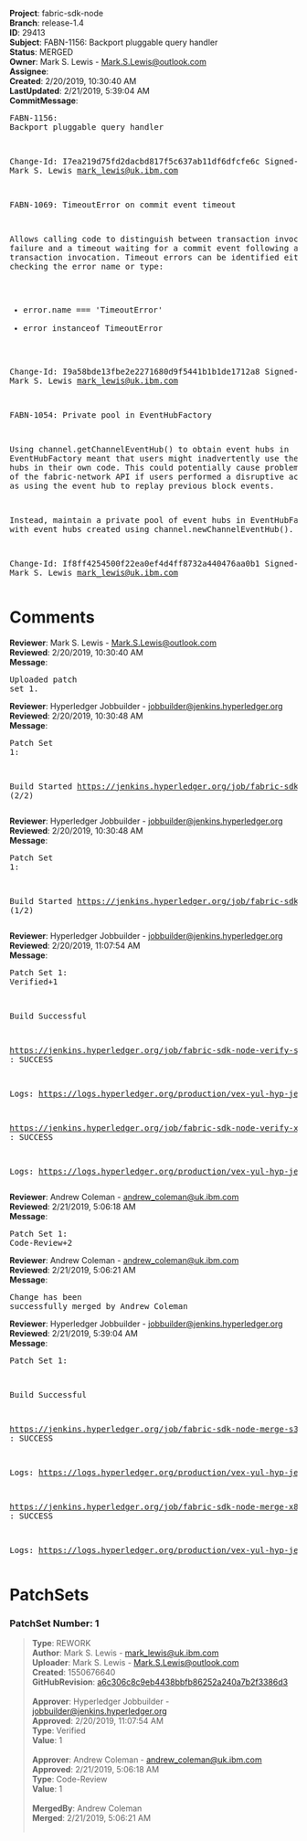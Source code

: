 <strong>Project</strong>: fabric-sdk-node<br><strong>Branch</strong>: release-1.4<br><strong>ID</strong>: 29413<br><strong>Subject</strong>: FABN-1156: Backport pluggable query handler<br><strong>Status</strong>: MERGED<br><strong>Owner</strong>: Mark S. Lewis - Mark.S.Lewis@outlook.com<br><strong>Assignee</strong>:<br><strong>Created</strong>: 2/20/2019, 10:30:40 AM<br><strong>LastUpdated</strong>: 2/21/2019, 5:39:04 AM<br><strong>CommitMessage</strong>:<br><pre>FABN-1156: Backport pluggable query handler

Change-Id: I7ea219d75fd2dacbd817f5c637ab11df6dfcfe6c
Signed-off-by: Mark S. Lewis <mark_lewis@uk.ibm.com>

FABN-1069: TimeoutError on commit event timeout

Allows calling code to distinguish between transaction invocation
failure and a timeout waiting for a commit event following a
successful transaction invocation. Timeout errors can be identified
either by checking the error name or type:

- error.name === 'TimeoutError'
- error instanceof TimeoutError

Change-Id: I9a58bde13fbe2e2271680d9f5441b1b1de1712a8
Signed-off-by: Mark S. Lewis <mark_lewis@uk.ibm.com>

FABN-1054: Private pool in EventHubFactory

Using channel.getChannelEventHub() to obtain event hubs in
EventHubFactory meant that users might inadvertently use the same
event hubs in their own code. This could potentially cause problems
with use of the fabric-network API if users performed a disruptive
action, such as using the event hub to replay previous block events.

Instead, maintain a private pool of event hubs in EventHubFactory,
with event hubs created using channel.newChannelEventHub().

Change-Id: If8ff4254500f22ea0ef4d4ff8732a440476aa0b1
Signed-off-by: Mark S. Lewis <mark_lewis@uk.ibm.com>
</pre><h1>Comments</h1><strong>Reviewer</strong>: Mark S. Lewis - Mark.S.Lewis@outlook.com<br><strong>Reviewed</strong>: 2/20/2019, 10:30:40 AM<br><strong>Message</strong>: <pre>Uploaded patch set 1.</pre><strong>Reviewer</strong>: Hyperledger Jobbuilder - jobbuilder@jenkins.hyperledger.org<br><strong>Reviewed</strong>: 2/20/2019, 10:30:48 AM<br><strong>Message</strong>: <pre>Patch Set 1:

Build Started https://jenkins.hyperledger.org/job/fabric-sdk-node-verify-x86_64/2061/ (2/2)</pre><strong>Reviewer</strong>: Hyperledger Jobbuilder - jobbuilder@jenkins.hyperledger.org<br><strong>Reviewed</strong>: 2/20/2019, 10:30:48 AM<br><strong>Message</strong>: <pre>Patch Set 1:

Build Started https://jenkins.hyperledger.org/job/fabric-sdk-node-verify-s390x/670/ (1/2)</pre><strong>Reviewer</strong>: Hyperledger Jobbuilder - jobbuilder@jenkins.hyperledger.org<br><strong>Reviewed</strong>: 2/20/2019, 11:07:54 AM<br><strong>Message</strong>: <pre>Patch Set 1: Verified+1

Build Successful 

https://jenkins.hyperledger.org/job/fabric-sdk-node-verify-s390x/670/ : SUCCESS

Logs: https://logs.hyperledger.org/production/vex-yul-hyp-jenkins-3/fabric-sdk-node-verify-s390x/670

https://jenkins.hyperledger.org/job/fabric-sdk-node-verify-x86_64/2061/ : SUCCESS

Logs: https://logs.hyperledger.org/production/vex-yul-hyp-jenkins-3/fabric-sdk-node-verify-x86_64/2061</pre><strong>Reviewer</strong>: Andrew Coleman - andrew_coleman@uk.ibm.com<br><strong>Reviewed</strong>: 2/21/2019, 5:06:18 AM<br><strong>Message</strong>: <pre>Patch Set 1: Code-Review+2</pre><strong>Reviewer</strong>: Andrew Coleman - andrew_coleman@uk.ibm.com<br><strong>Reviewed</strong>: 2/21/2019, 5:06:21 AM<br><strong>Message</strong>: <pre>Change has been successfully merged by Andrew Coleman</pre><strong>Reviewer</strong>: Hyperledger Jobbuilder - jobbuilder@jenkins.hyperledger.org<br><strong>Reviewed</strong>: 2/21/2019, 5:39:04 AM<br><strong>Message</strong>: <pre>Patch Set 1:

Build Successful 

https://jenkins.hyperledger.org/job/fabric-sdk-node-merge-s390x/237/ : SUCCESS

Logs: https://logs.hyperledger.org/production/vex-yul-hyp-jenkins-3/fabric-sdk-node-merge-s390x/237

https://jenkins.hyperledger.org/job/fabric-sdk-node-merge-x86_64/251/ : SUCCESS

Logs: https://logs.hyperledger.org/production/vex-yul-hyp-jenkins-3/fabric-sdk-node-merge-x86_64/251</pre><h1>PatchSets</h1><h3>PatchSet Number: 1</h3><blockquote><strong>Type</strong>: REWORK<br><strong>Author</strong>: Mark S. Lewis - mark_lewis@uk.ibm.com<br><strong>Uploader</strong>: Mark S. Lewis - Mark.S.Lewis@outlook.com<br><strong>Created</strong>: 1550676640<br><strong>GitHubRevision</strong>: [a6c306c8c9eb4438bbfb86252a240a7b2f3386d3](https://github.com/hyperledger/fabric-sdk-node/commit/a6c306c8c9eb4438bbfb86252a240a7b2f3386d3)<br><br><strong>Approver</strong>: Hyperledger Jobbuilder - jobbuilder@jenkins.hyperledger.org<br><strong>Approved</strong>: 2/20/2019, 11:07:54 AM<br><strong>Type</strong>: Verified<br><strong>Value</strong>: 1<br><br><strong>Approver</strong>: Andrew Coleman - andrew_coleman@uk.ibm.com<br><strong>Approved</strong>: 2/21/2019, 5:06:18 AM<br><strong>Type</strong>: Code-Review<br><strong>Value</strong>: 1<br><br><strong>MergedBy</strong>: Andrew Coleman<br><strong>Merged</strong>: 2/21/2019, 5:06:21 AM<br><br></blockquote>